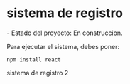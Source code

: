 <h1> sistema de registro </h1>
- Estado del proyecto: En construccion.

Para ejecutar el sistema, debes poner:

```npm install react```

sistema de registro 2
